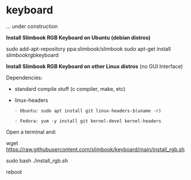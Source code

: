 # keyboard
... under construction


**Install Slimbook RGB Keyboard on Ubuntu (debian distros)**

sudo add-apt-repository ppa:slimbook/slimbook
sudo apt-get install slimbookrgbkeyboard

**Install Slimbook RGB Keyboard on other Linux distros**
(no GUI Interface)

Dependencies:

- standard compile stuff (c compiler, make, etc)
- linux-headers 

      · Ubuntu: sudo apt install git linux-headers-$(uname -r)

      · Fedora: yum -y install git kernel-devel kernel-headers
      

Open a terminal and:

wget https://raw.githubusercontent.com/slimbook/keyboard/main/install_rgb.sh

sudo bash ./install_rgb.sh

reboot
